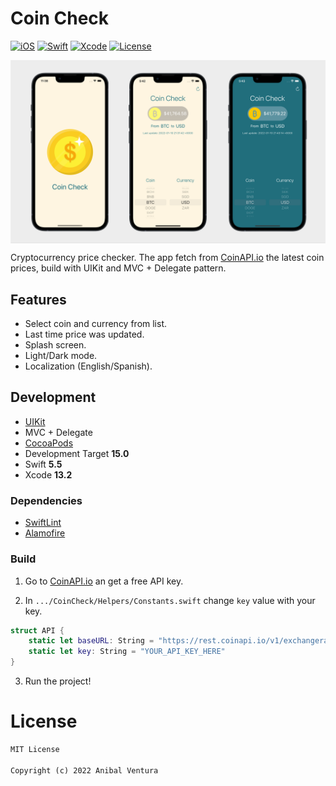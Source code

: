 # Coin Check

[![iOS](https://img.shields.io/static/v1?label=iOS&message=15.0&color=000000)](https://www.apple.com/ios/ios-15/)
[![Swift](https://img.shields.io/static/v1?label=Swift&message=5.5&color=F05138)](https://developer.apple.com/swift/)
[![Xcode](https://img.shields.io/static/v1?label=Xcode&message=13.2&color=147EFB)](https://developer.apple.com/swift/)
[![License](https://img.shields.io/static/v1?label=License&message=MIT&color=blue)](LICENCE)

<p> <img src="repository_banner.png" align="center"/> </p>

Cryptocurrency price checker. The app fetch from [CoinAPI.io](https://www.coinapi.io/) the latest coin prices, build with UIKit and MVC + Delegate pattern.

## Features

- Select coin and currency from list.
- Last time price was updated.
- Splash screen.
- Light/Dark mode.
- Localization (English/Spanish).

## Development

- [UIKit](https://developer.apple.com/documentation/uikit)
- MVC + Delegate
- [CocoaPods](https://cocoapods.org)
- Development Target **15.0**
- Swift **5.5**
- Xcode **13.2**

### Dependencies

- [SwiftLint](https://cocoapods.org/pods/SwiftLint)
- [Alamofire](https://cocoapods.org/pods/Alamofire)

### Build

1. Go to [CoinAPI.io](https://www.coinapi.io/) an get a free API key.

2. In `.../CoinCheck/Helpers/Constants.swift` change `key` value with your key.
```swift
struct API {
    static let baseURL: String = "https://rest.coinapi.io/v1/exchangerate"
    static let key: String = "YOUR_API_KEY_HERE"
}
```

3. Run the project!

# License

```xml
MIT License

Copyright (c) 2022 Anibal Ventura
```
